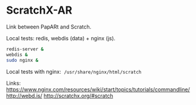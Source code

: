# ScratchX-AR


Link between PapARt and Scratch. 


Local tests: redis, webdis (data) + nginx (js).
``` bash
redis-server &
webdis &
sudo nginx &
``` 

Local tests with nginx: 
`/usr/share/nginx/html/scratch`


Links:
https://www.nginx.com/resources/wiki/start/topics/tutorials/commandline/
http://webd.is/
http://scratchx.org/#scratch
